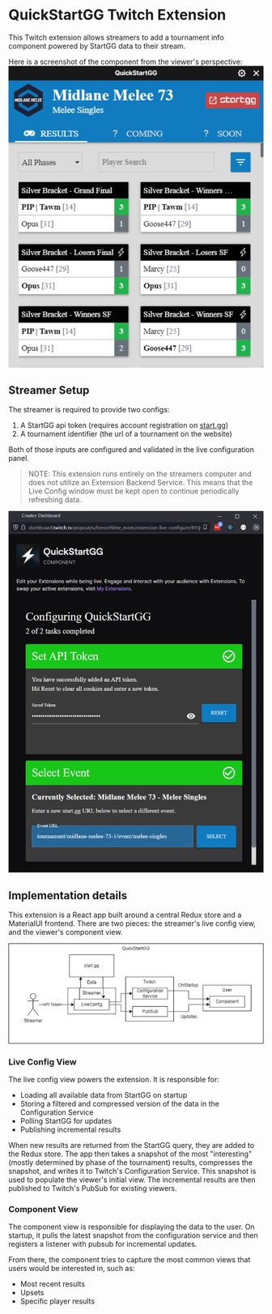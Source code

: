 # QuickStartGG Twitch Extension

This Twitch extension allows streamers to add a tournament info component powered by StartGG data to their stream.

Here is a screenshot of the component from the viewer's perspective:
![Component view with results of a completed tournament](docs/images/Default.png)

## Streamer Setup

The streamer is required to provide two configs:

1. A StartGG api token (requires account registration on [start.gg](https://start.gg/admin/profile/developer))
2. A tournament identifier (the url of a tournament on the website)

Both of those inputs are configured and validated in the live configuration panel.

> NOTE: This extension runs entirely on the streamers computer and does not utilize an Extension Backend Service. This means that the Live Config window must be kept open to continue periodically refreshing data.

![Live config view with token and tournament slug](docs/images/Config.png)

## Implementation details

This extension is a React app built around a central Redux store and a
MaterialUI frontend. There are two pieces: the streamer's live config view, and
the viewer's component view.

![Architecture diagram showing the streamer configuring the extension and data flowing from start.gg to the user](docs/images/Architecture.png)

### Live Config View

The live config view powers the extension. It is responsible for:
- Loading all available data from StartGG on startup
- Storing a filtered and compressed version of the data in the Configuration Service
- Polling StartGG for updates
- Publishing incremental results

When new results are returned from the StartGG query, they are added to the
Redux store. The app then takes a snapshot of the most "interesting" (mostly
determined by phase of the tournament) results, compresses the snapshot, and
writes it to Twitch's Configuration Service. This snapshot is used to populate
the viewer's initial view. The incremental results are then published to
Twitch's PubSub for existing viewers.

### Component View

The component view is responsible for displaying the data to the user. On startup, it pulls the latest snapshot from the configuration service and then registers a listener with pubsub for incremental updates.

From there, the component tries to capture the most common views that users
would be interested in, such as:

- Most recent results
- Upsets
- Specific player results